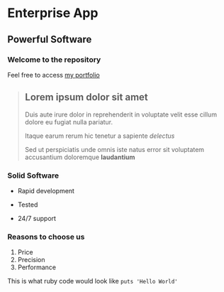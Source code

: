 Enterprise App
==============

Powerful Software
-----------------

### Welcome to the repository

Feel free to access [my portfolio](https://github.com/Muhcoj)

> ## Lorem ipsum dolor sit amet
>
> Duis aute irure dolor in reprehenderit in voluptate velit esse cillum dolore eu fugiat nulla pariatur.
>
> Itaque earum rerum hic tenetur a sapiente *delectus*
>
> Sed ut perspiciatis unde omnis iste natus error sit voluptatem accusantium doloremque **laudantium**

### Solid Software

* Rapid development
+ Tested
- 24/7 support

### Reasons to choose us

1. Price
2. Precision
3. Performance

This is what ruby code would look like `puts 'Hello World'`
